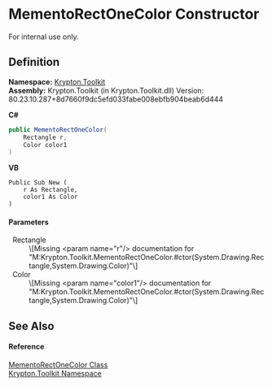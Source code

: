 # MementoRectOneColor Constructor


For internal use only.



## Definition
**Namespace:** <a href="79d2eac2-21f4-54ff-7552-b20c33c30600.md">Krypton.Toolkit</a>  
**Assembly:** Krypton.Toolkit (in Krypton.Toolkit.dll) Version: 80.23.10.287+8d7660f9dc5efd033fabe008ebfb904beab6d444

**C#**
``` C#
public MementoRectOneColor(
	Rectangle r,
	Color color1
)
```
**VB**
``` VB
Public Sub New ( 
	r As Rectangle,
	color1 As Color
)
```



#### Parameters
<dl><dt>  Rectangle</dt><dd>\[Missing &lt;param name="r"/&gt; documentation for "M:Krypton.Toolkit.MementoRectOneColor.#ctor(System.Drawing.Rectangle,System.Drawing.Color)"\]</dd><dt>  Color</dt><dd>\[Missing &lt;param name="color1"/&gt; documentation for "M:Krypton.Toolkit.MementoRectOneColor.#ctor(System.Drawing.Rectangle,System.Drawing.Color)"\]</dd></dl>

## See Also


#### Reference
<a href="5ffdd055-cb6f-24cf-6b81-9b897df9815a.md">MementoRectOneColor Class</a>  
<a href="79d2eac2-21f4-54ff-7552-b20c33c30600.md">Krypton.Toolkit Namespace</a>  
